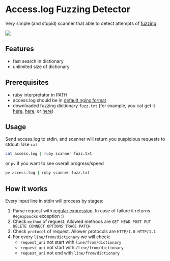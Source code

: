 # Access.log Fuzzing Detector
Very simple (and stupid) scanner that able to detect attempts of [fuzzing](https://en.wikipedia.org/wiki/Fuzzing).


![](https://user-images.githubusercontent.com/418868/82338139-31d06680-99f5-11ea-8c88-beb33b5ed97a.gif)

## Features

* fast search in dictionary
* unlimited size of dictionary

## Prerequisites

* ruby interpretator in PATH
* access.log should be in [default nginx format](https://nginx.org/en/docs/http/ngx_http_log_module.html)
* downloaded fuzzing dictionary `fuzz.txt` (for example, you cat get it [here](https://github.com/Bo0oM/fuzz.txt/blob/master/fuzz.txt), 
[here](https://github.com/maurosoria/dirsearch/blob/master/db/dicc.txt), or [here](https://github.com/daviddias/node-dirbuster/tree/master/lists))

## Usage

Send access.log to stdin, and scanner will return you suspicious requests to stdout. Use `cat`

```sh
cat access.log | ruby scanner fuzz.txt
```
or `pv` if you want to see overall progress/speed
```sh
pv access.log | ruby scanner fuzz.txt
```
## How it works
Every input line in stdin will process by stages:
1) Parse request with [regular expression](https://github.com/a0s/access_log_fuzzing_detector/commit/ebea2fad1cdc062aa770123098fd044d47f7de1b#diff-bbdaea376f500d25f6b0c1050311dd07R26). In case of failure it returns `RegexpSucks` exception :)
2) Check `method` of request. Allowed methods are `GET HEAD POST PUT DELETE CONNECT OPTIONS TRACE PATCH`
3) Check `protocol` of request. Allower protocols are `HTTP/1.0 HTTP/1.1`
4) For every `line/from/dictionary` we will check:
   * `request_uri` not start with `line/from/dictionary`
   * `request_uri` not start with `/line/from/dictionary`
   * `request_uri` not end with `line/from/dictionary`
